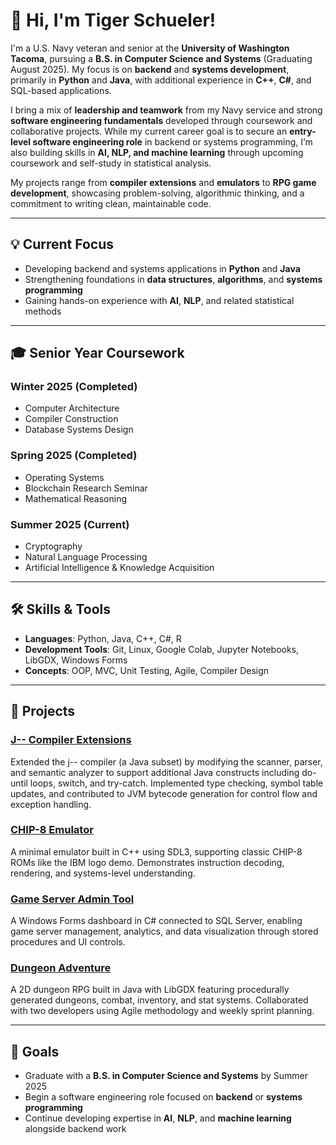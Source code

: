 # 👋 Hi, I'm Tiger Schueler!

I'm a U.S. Navy veteran and senior at the **University of Washington Tacoma**, pursuing a **B.S. in Computer Science and Systems** (Graduating August 2025). My focus is on **backend** and **systems development**, primarily in **Python** and **Java**, with additional experience in **C++**, **C#**, and SQL-based applications.

I bring a mix of **leadership and teamwork** from my Navy service and strong **software engineering fundamentals** developed through coursework and collaborative projects. While my current career goal is to secure an **entry-level software engineering role** in backend or systems programming, I’m also building skills in **AI, NLP, and machine learning** through upcoming coursework and self-study in statistical analysis.

My projects range from **compiler extensions** and **emulators** to **RPG game development**, showcasing problem-solving, algorithmic thinking, and a commitment to writing clean, maintainable code.

---

## 💡 Current Focus
- Developing backend and systems applications in **Python** and **Java**  
- Strengthening foundations in **data structures**, **algorithms**, and **systems programming**  
- Gaining hands-on experience with **AI**, **NLP**, and related statistical methods  

---

## 🎓 Senior Year Coursework

### **Winter 2025 (Completed)**
- Computer Architecture  
- Compiler Construction  
- Database Systems Design  

### **Spring 2025 (Completed)**
- Operating Systems  
- Blockchain Research Seminar  
- Mathematical Reasoning  

### **Summer 2025 (Current)**
- Cryptography  
- Natural Language Processing  
- Artificial Intelligence & Knowledge Acquisition  

---

## 🛠️ Skills & Tools
- **Languages**: Python, Java, C++, C#, R 
- **Development Tools**: Git, Linux, Google Colab, Jupyter Notebooks, LibGDX, Windows Forms  
- **Concepts**: OOP, MVC, Unit Testing, Agile, Compiler Design

---

## 🚀 Projects

### [J-- Compiler Extensions](https://github.com/BigCatSoftware/j--)
Extended the j-- compiler (a Java subset) by modifying the scanner, parser, and semantic analyzer to support additional Java constructs including do-until loops, switch, and try-catch. Implemented type checking, symbol table updates, and contributed to JVM bytecode generation for control flow and exception handling.

### [CHIP-8 Emulator](https://github.com/BigCatSoftware/chip-8)
A minimal emulator built in C++ using SDL3, supporting classic CHIP-8 ROMs like the IBM logo demo. Demonstrates instruction decoding, rendering, and systems-level understanding.

### [Game Server Admin Tool](https://github.com/BigCatSoftware/WizzardGamesGUI)
A Windows Forms dashboard in C# connected to SQL Server, enabling game server management, analytics, and data visualization through stored procedures and UI controls.

### [Dungeon Adventure](https://github.com/BigCatSoftware/Dungeon-Adventure)
A 2D dungeon RPG built in Java with LibGDX featuring procedurally generated dungeons, combat, inventory, and stat systems. Collaborated with two developers using Agile methodology and weekly sprint planning.

---

## 🎯 Goals
- Graduate with a **B.S. in Computer Science and Systems** by Summer 2025  
- Begin a software engineering role focused on **backend** or **systems programming**  
- Continue developing expertise in **AI**, **NLP**, and **machine learning** alongside backend work
